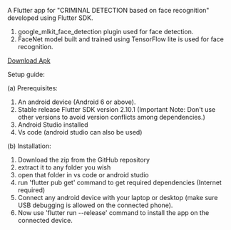 A Flutter app for "CRIMINAL DETECTION based on face recognition" developed using Flutter SDK.

1. google_mlkit_face_detection plugin used for face detection.
2. FaceNet model built and trained using TensorFlow lite is used for face recognition.



[Download Apk](https://drive.google.com/file/d/1SGS9GsTxdVnakx-CgMu_YjF9BgT5xuet/view?usp=sharing)


Setup guide:

(a) Prerequisites:  
1. An android device (Android 6 or above).  
2. Stable release Flutter SDK version 2.10.1 (Important Note: Don't use other versions to avoid version conflicts among dependencies.)  
3. Android Studio installed  
4. Vs code (android studio can also be used)  

(b) Installation:  
1. Download the zip from the GitHub repository  
2. extract it to any folder you wish  
3. open that folder in vs code or android studio  
4. run 'flutter pub get' command to get required dependencies (Internet required)  
5. Connect any android device with your laptop or desktop (make sure USB debugging is allowed on the connected phone).  
6. Now use 'flutter run --release' command to install the app on the connected device.  

